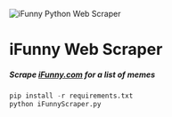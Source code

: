 ![iFunny Python Web Scraper](https://i.imgur.com/J01AQNz.png "iFunny Python Web Scraper")

# iFunny Web Scraper
##### Scrape [iFunny.com](https://ifunny.co/) for a list of memes

```python
pip install -r requirements.txt
python iFunnyScraper.py
```